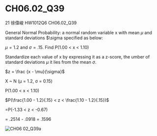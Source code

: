 # CH06.02_Q39 #
21	徐偉峻	HW1012Q6	CH06.02_Q39


General Normal Probability: 
a normal random variable x with mean $\mu$ and standard deviations $\sigma specified as below:

$\mu = 1.2$ and $\sigma = .15$. Find P(1.00 < x < 1.10) 


Standardize each value of x by expressing it as a z-score, the umber of standard deviations $\mu$ it lies from the mean $\sigma$.

$z = \frac {x - \mu}{\sigma}$

X ~ N (μ = 1.2, σ = 0.15)

P(1.00 < x < 1.10) 

$P(\frac{1.00 - 1.2}{.15} < z < \frac{1.10 - 1.2}{.15})$

=P(-1.33 < z < -0.67)

= .2514 - .0918 = .1596



![CH06 02_Q39a](https://github.com/user-attachments/assets/bb8a98a1-95ea-42e7-96a4-afee37f6fb9a)
